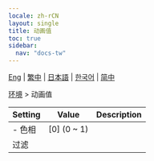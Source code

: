 ```yaml
---
locale: zh-rCN
layout: single
title: 动画值
toc: true
sidebar:
  nav: "docs-tw"
---
```

[Eng](/dancexr/menu/2025.4/scene/auto_updates) | [繁中](/tw/dancexr/menu/2025.4/scene/auto_updates) | [日本語](/jp/dancexr/menu/2025.4/scene/auto_updates) | [한국어](/kr/dancexr/menu/2025.4/scene/auto_updates) | [简中](/zh/dancexr/menu/2025.4/scene/auto_updates)

[环境](../menu#环境) > 动画值



| Setting | Value | Description |
| :--- | --- | :--- |
|- 色相 | [0] (0 ~ 1) | 
| 过滤 || 
